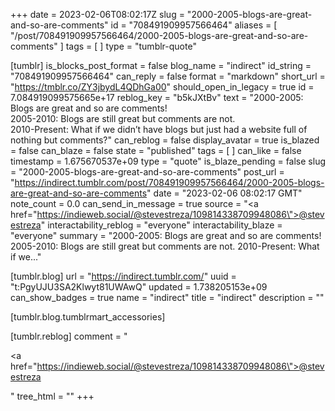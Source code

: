 +++
date = 2023-02-06T08:02:17Z
slug = "2000-2005-blogs-are-great-and-so-are-comments"
id = "708491909957566464"
aliases = [ "/post/708491909957566464/2000-2005-blogs-are-great-and-so-are-comments" ]
tags = [ ]
type = "tumblr-quote"

[tumblr]
is_blocks_post_format = false
blog_name = "indirect"
id_string = "708491909957566464"
can_reply = false
format = "markdown"
short_url = "https://tmblr.co/ZY3jbydL4QDhGa00"
should_open_in_legacy = true
id = 7.084919099575665e+17
reblog_key = "b5kJXtBv"
text = "2000-2005: Blogs are great and so are comments!<br/>2005-2010: Blogs are still great but comments are not.<br/>2010-Present: What if we didn&rsquo;t have blogs but just had a website full of nothing but comments?"
can_reblog = false
display_avatar = true
is_blazed = false
can_blaze = false
state = "published"
tags = [ ]
can_like = false
timestamp = 1.675670537e+09
type = "quote"
is_blaze_pending = false
slug = "2000-2005-blogs-are-great-and-so-are-comments"
post_url = "https://indirect.tumblr.com/post/708491909957566464/2000-2005-blogs-are-great-and-so-are-comments"
date = "2023-02-06 08:02:17 GMT"
note_count = 0.0
can_send_in_message = true
source = "<a href=\"https://indieweb.social/@stevestreza/109814338709948086\">@stevestreza</a>"
interactability_reblog = "everyone"
interactability_blaze = "everyone"
summary = "2000-2005: Blogs are great and so are comments! 2005-2010: Blogs are still great but comments are not. 2010-Present: What if we..."

[tumblr.blog]
url = "https://indirect.tumblr.com/"
uuid = "t:PgyUJU3SA2Klwyt81UWAwQ"
updated = 1.738205153e+09
can_show_badges = true
name = "indirect"
title = "indirect"
description = ""

[tumblr.blog.tumblrmart_accessories]

[tumblr.reblog]
comment = "<p><a href=\"https://indieweb.social/@stevestreza/109814338709948086\">@stevestreza</a></p>"
tree_html = ""
+++
